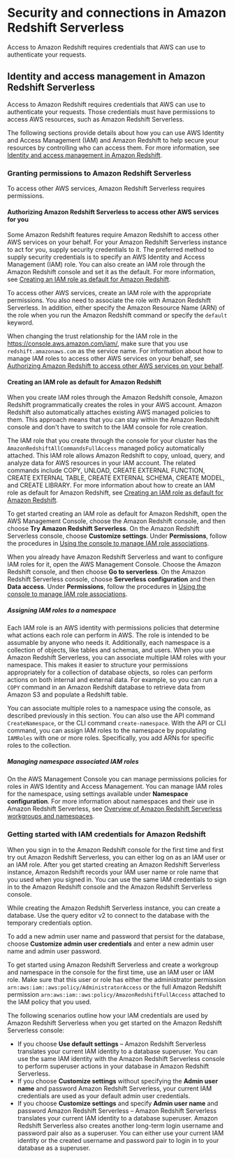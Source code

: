 # Security and connections in Amazon Redshift Serverless<a name="serverless-security"></a>

Access to Amazon Redshift requires credentials that AWS can use to authenticate your requests\. 

## Identity and access management in Amazon Redshift Serverless<a name="serverless-iam"></a>

Access to Amazon Redshift requires credentials that AWS can use to authenticate your requests\. Those credentials must have permissions to access AWS resources, such as Amazon Redshift Serverless\. 

The following sections provide details about how you can use AWS Identity and Access Management \(IAM\) and Amazon Redshift to help secure your resources by controlling who can access them\. For more information, see [Identity and access management in Amazon Redshift](redshift-iam-authentication-access-control.md)\.

### Granting permissions to Amazon Redshift Serverless<a name="serverless-security-other-services"></a>

To access other AWS services, Amazon Redshift Serverless requires permissions\.

#### Authorizing Amazon Redshift Serverless to access other AWS services for you<a name="serverless-security-other-services"></a>

Some Amazon Redshift features require Amazon Redshift to access other AWS services on your behalf\. For your Amazon Redshift Serverless instance to act for you, supply security credentials to it\. The preferred method to supply security credentials is to specify an AWS Identity and Access Management \(IAM\) role\. You can also create an IAM role through the Amazon Redshift console and set it as the default\. For more information, see [Creating an IAM role as default for Amazon Redshift](#serverless-default-iam-role)\.

To access other AWS services, create an IAM role with the appropriate permissions\. You also need to associate the role with Amazon Redshift Serverless\. In addition, either specify the Amazon Resource Name \(ARN\) of the role when you run the Amazon Redshift command or specify the `default` keyword\.

When changing the trust relationship for the IAM role in the [https://console\.aws\.amazon\.com/iam/](https://console.aws.amazon.com/iam/), make sure that you use `redshift.amazonaws.com` as the service name\. For information about how to manage IAM roles to access other AWS services on your behalf, see [Authorizing Amazon Redshift to access other AWS services on your behalf](authorizing-redshift-service.md)\.

#### Creating an IAM role as default for Amazon Redshift<a name="serverless-default-iam-role"></a>

When you create IAM roles through the Amazon Redshift console, Amazon Redshift programmatically creates the roles in your AWS account\. Amazon Redshift also automatically attaches existing AWS managed policies to them\. This approach means that you can stay within the Amazon Redshift console and don't have to switch to the IAM console for role creation\.

The IAM role that you create through the console for your cluster has the `AmazonRedshiftAllCommandsFullAccess` managed policy automatically attached\. This IAM role allows Amazon Redshift to copy, unload, query, and analyze data for AWS resources in your IAM account\. The related commands include COPY, UNLOAD, CREATE EXTERNAL FUNCTION, CREATE EXTERNAL TABLE, CREATE EXTERNAL SCHEMA, CREATE MODEL, and CREATE LIBRARY\. For more information about how to create an IAM role as default for Amazon Redshift, see [Creating an IAM role as default for Amazon Redshift](#serverless-default-iam-role)\.

To get started creating an IAM role as default for Amazon Redshift, open the AWS Management Console, choose the Amazon Redshift console, and then choose **Try Amazon Redshift Serverless**\. On the Amazon Redshift Serverless console, choose **Customize settings**\. Under **Permissions**, follow the procedures in [Using the console to manage IAM role associations](copy-unload-iam-role.md#managing-iam-role-association-with-cluster-console)\.

When you already have Amazon Redshift Serverless and want to configure IAM roles for it, open the AWS Management Console\. Choose the Amazon Redshift console, and then choose **Go to serverless**\. On the Amazon Redshift Serverless console, choose **Serverless configuration** and then **Data access**\. Under **Permissions**, follow the procedures in [Using the console to manage IAM role associations](copy-unload-iam-role.md#managing-iam-role-association-with-cluster-console)\.

##### Assigning IAM roles to a namespace<a name="serverless-endpoint-iam-role-namespace"></a>

Each IAM role is an AWS identity with permissions policies that determine what actions each role can perform in AWS\. The role is intended to be assumable by anyone who needs it\. Additionally, each namespace is a collection of objects, like tables and schemas, and users\. When you use Amazon Redshift Serverless, you can associate multiple IAM roles with your namespace\. This makes it easier to structure your permissions appropriately for a collection of database objects, so roles can perform actions on both internal and external data\. For example, so you can run a `COPY` command in an Amazon Redshift database to retrieve data from Amazon S3 and populate a Redshift table\.

You can associate multiple roles to a namespace using the console, as described previously in this section\. You can also use the API command `CreateNamespace`, or the CLI command `create-namespace`\. With the API or CLI command, you can assign IAM roles to the namespace by populating `IAMRoles` with one or more roles\. Specifically, you add ARNs for specific roles to the collection\.

##### Managing namespace associated IAM roles<a name="serverless-endpoint-iam-role-namespace-console"></a>

On the AWS Management Console you can manage permissions policies for roles in AWS Identity and Access Management\. You can manage IAM roles for the namespace, using settings available under **Namespace configuration**\. For more information about namespaces and their use in Amazon Redshift Serverless, see [Overview of Amazon Redshift Serverless workgroups and namespaces](serverless-workgroup-namespace.md)\.

### Getting started with IAM credentials for Amazon Redshift<a name="serverless-iam-credentials"></a>

When you sign in to the Amazon Redshift console for the first time and first try out Amazon Redshift Serverless, you can either log on as an IAM user or an IAM role\. After you get started creating an Amazon Redshift Serverless instance, Amazon Redshift records your IAM user name or role name that you used when you signed in\. You can use the same IAM credentials to sign in to the Amazon Redshift console and the Amazon Redshift Serverless console\.

While creating the Amazon Redshift Serverless instance, you can create a database\. Use the query editor v2 to connect to the database with the temporary credentials option\.

To add a new admin user name and password that persist for the database, choose **Customize admin user credentials** and enter a new admin user name and admin user password\. 

To get started using Amazon Redshift Serverless and create a workgroup and namespace in the console for the first time, use an IAM user or IAM role\. Make sure that this user or role has either the administrator permission ` arn:aws:iam::aws:policy/AdministratorAccess` or the full Amazon Redshift permission `arn:aws:iam::aws:policy/AmazonRedshiftFullAccess` attached to the IAM policy that you used\.

The following scenarios outline how your IAM credentials are used by Amazon Redshift Serverless when you get started on the Amazon Redshift Serverless console:
+ If you choose **Use default settings** – Amazon Redshift Serverless translates your current IAM identity to a database superuser\. You can use the same IAM identity with the Amazon Redshift Serverless console to perform superuser actions in your database in Amazon Redshift Serverless\.
+ If you choose **Customize settings** without specifying the **Admin user name** and password Amazon Redshift Serverless, your current IAM credentials are used as your default admin user credentials\. 
+ If you choose **Customize settings** and specify **Admin user name** and password Amazon Redshift Serverless – Amazon Redshift Serverless translates your current IAM identity to a database superuser\. Amazon Redshift Serverless also creates another long\-term login username and password pair also as a superuser\. You can either use your current IAM identity or the created username and password pair to login in to your database as a superuser\. 